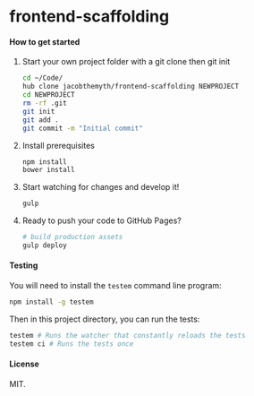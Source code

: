 # frontend-scaffolding

#### How to get started

1. Start your own project folder with a git clone then git init

    ```sh
    cd ~/Code/
    hub clone jacobthemyth/frontend-scaffolding NEWPROJECT
    cd NEWPROJECT
    rm -rf .git
    git init
    git add .
    git commit -m "Initial commit"
    ```

2. Install prerequisites

    ```sh
    npm install
    bower install
    ```

3. Start watching for changes and develop it!

    ```sh
    gulp
    ```

4. Ready to push your code to GitHub Pages?

    ```sh
    # build production assets
    gulp deploy
    ```

#### Testing
You will need to install the `testem` command line program:

```sh
npm install -g testem
```

Then in this project directory, you can run the tests:

```sh
testem # Runs the watcher that constantly reloads the tests
testem ci # Runs the tests once
```

#### License

MIT.
